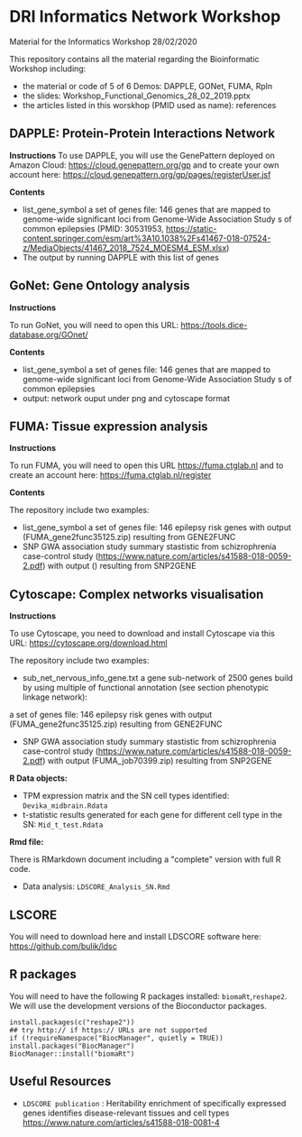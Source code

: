 # DRI Informatics Network Workshop
Material for the Informatics Workshop 28/02/2020

This repository contains all the material regarding the Bioinformatic Workshop including:

* the material or code of 5 of 6 Demos: DAPPLE, GONet, FUMA, Rpln
* the slides: Workshop_Functional_Genomics_28_02_2019.pptx
* the articles listed in this worskhop (PMID used as name): references 

## DAPPLE: Protein-Protein Interactions Network

**Instructions** 
To use DAPPLE, you will use the GenePattern deployed on Amazon Cloud: https://cloud.genepattern.org/gp and to create your own account here: https://cloud.genepattern.org/gp/pages/registerUser.jsf

**Contents** 
* list_gene_symbol a set of genes file: 146 genes that are mapped to genome-wide significant loci from Genome-Wide Association Study s of common epilepsies (PMID: 30531953, https://static-content.springer.com/esm/art%3A10.1038%2Fs41467-018-07524-z/MediaObjects/41467_2018_7524_MOESM4_ESM.xlsx)
* The output by running DAPPLE with this list of genes

## GoNet: Gene Ontology analysis

**Instructions**

To run GoNet, you will need to open this URL: https://tools.dice-database.org/GOnet/

**Contents**

* list_gene_symbol a set of genes file: 146 genes that are mapped to genome-wide significant loci from Genome-Wide Association Study s of common epilepsies
* output: network ouput under png and cytoscape format

## FUMA: Tissue expression analysis

**Instructions**

To run FUMA, you will need to open this URL https://fuma.ctglab.nl and to create an account here: https://fuma.ctglab.nl/register

**Contents**

The repository include two examples:
* list_gene_symbol a set of genes file: 146 epilepsy risk genes with output (FUMA_gene2func35125.zip) resulting from GENE2FUNC 
* SNP GWA association study summary stastistic  from schizrophrenia case-control study (https://www.nature.com/articles/s41588-018-0059-2.pdf) with output () resulting from SNP2GENE

## Cytoscape: Complex networks visualisation

**Instructions**

To use Cytoscape, you need to download and install Cytoscape via this URL: https://cytoscape.org/download.html

The repository include two examples:
* sub_net_nervous_info_gene.txt a gene sub-network of 2500 genes build by using multiple of functional annotation (see section phenotypic linkage network):

a set of genes file: 146 epilepsy risk genes with output (FUMA_gene2func35125.zip) resulting from GENE2FUNC 
* SNP GWA association study summary stastistic  from schizrophrenia case-control study (https://www.nature.com/articles/s41588-018-0059-2.pdf) with output (FUMA_job70399.zip) resulting from SNP2GENE

**R Data objects:** 

* TPM expression matrix and the SN cell types identified: `Devika_midbrain.Rdata`
* t-statistic results generated for each gene for different cell type in the SN: `Mid_t_test.Rdata`

**Rmd file:**

There is RMarkdown document including a "complete" version with full R code. 

* Data analysis: `LDSCORE_Analysis_SN.Rmd`

## LSCORE

You will need to download here and install LDSCORE software here: https://github.com/bulik/ldsc

## R packages

You will need to have the following R packages installed: `biomaRt`,`reshape2`. We will use the development versions of the Bioconductor packages.

```{r}
install.packages(c("reshape2"))
## try http:// if https:// URLs are not supported
if (!requireNamespace("BiocManager", quietly = TRUE))
install.packages("BiocManager")
BiocManager::install("biomaRt")
```

## Useful Resources

* `LDSCORE publication` : Heritability enrichment of specifically expressed genes identifies disease-relevant tissues and cell types
https://www.nature.com/articles/s41588-018-0081-4


